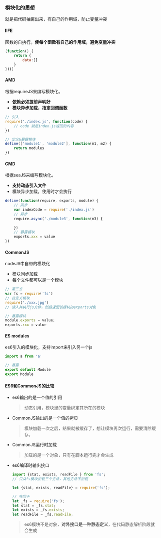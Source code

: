 ### 模块化的思想

就是把代码抽离出来，有自己的作用域，防止变量冲突

#### IIFE

函数的自执行。**使每个函数有自己的作用域，避免变量冲突**

```javascript
(function() {
    return {
        data:[]
    }
})()
```

#### AMD

根据requireJS来编写模块化。

* **依赖必须提前声明好**
* **模块异步加载，指定回调函数**

```javascript
// 引入
require('./index.js', function(code) {
    // code 就是index.js返回的内容
})

// 定义&暴露模块
define(['module1', 'module2'], function(m1, m2) {
    return modules
})
```

#### CMD

根据seaJS来编写模块化。

* **支持动态引入文件**
* 模块异步加载，使用时才会执行

```javascript
define(function(require, exports, module) {
    // 同步
    var indexCode = require('./index.js')
    // 异步
    require.async('./module3', function(m3) {
        
    })
    // 暴露模块
    exports.xxx = value
})
```

#### CommonJS

nodeJS中自带的模块化

* 模块同步加载
* 每个文件都可以是一个模块

```javascript
// 第三方
var fs = require('fs')
// 自定义模块
require('./xxx.jpg')
// 读入并执行js文件，然后返回该模块的exports对象

// 暴露模块
module.exports = value;
exports.xxx = value
```

#### ES modules

es6引入的模块化，支持import来引入另一个js

```javascript
import a from 'a'

// 暴露
export default Module
export Module
```



#### ES6和CommonJS的比较

* es6输出的是一个值的引用

  >动态引用，模块里的变量绑定其所在的模块

* CommonJS输出的是一个值的拷贝

  > 模块加载一次之后，结果就被缓存了，想让模块再次运行，需要清除缓存。

* CommonJS运行时加载

  > 加载的是一个对象，只有在脚本运行完才会生成

* es6编译时输出接口

  ```javascript
  import {stat, exists, readFile } from 'fs';
  // 只从fs模块加载三个方法，其他方法不加载
  
  let {stat, exists, readFile} = require('fs');
  
  // 等同于
  let _fs = require('fs');
  let stat = _fs.stat;
  let exists = _fs.exists;
  let readFile = _fs.readFile;
  ```

  

  > es6模块不是对象，**对外接口是一种静态定义**，在代码静态解析阶段就会生成